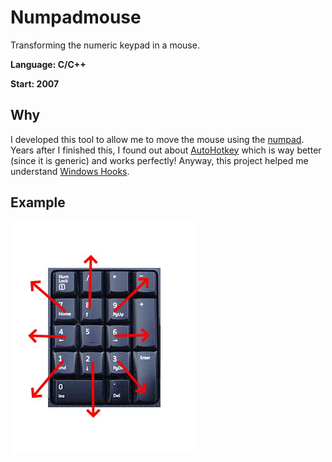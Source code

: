 # Numpadmouse
Transforming the numeric keypad in a mouse.

**Language: C/C++**

**Start: 2007**

## Why
I developed this tool to allow me to move the mouse using the [numpad](https://en.wikipedia.org/wiki/Numeric_keypad). Years after I finished this, I found out about [AutoHotkey](https://www.autohotkey.com/) which is way better (since it is generic) and works perfectly! Anyway, this project helped me understand [Windows Hooks](https://docs.microsoft.com/en-us/windows/win32/winmsg/hooks).

## Example

![Numpad](/images/numpad.jpg)

